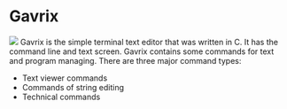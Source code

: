 # Gavrix
![](https://raw.githubusercontent.com/fickmann/text_editor/master/img/screenshot.png)
Gavrix is the simple terminal text editor that was written in C. It has the command line and text screen. Gavrix contains some commands for text and program managing. There are three major command types:

  - Text viewer commands
  - Сommands of string editing 
  - Technical commands
